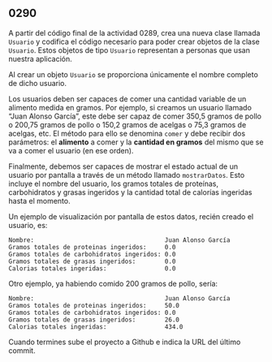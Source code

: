 ## 0290

A partir del código final de la actividad 0289, crea una nueva clase llamada `Usuario` y codifica el código necesario para poder crear objetos de la clase `Usuario`. Estos objetos de tipo `Usuario` representan a personas que usan nuestra aplicación. 

Al crear un objeto `Usuario` se proporciona únicamente el nombre completo de dicho usuario.

Los usuarios deben ser capaces de comer una cantidad variable de un alimento medida en gramos. Por ejemplo, si creamos un usuario llamado “Juan Alonso García”, este debe ser capaz de comer 350,5 gramos de pollo o 200,75 gramos de pollo o 150,2 gramos de acelgas o 75,3 gramos de acelgas, etc. El método para ello se denomina `comer` y debe recibir dos parámetros: el __alimento__ a comer y la __cantidad en gramos__ del mismo que se va a comer el usuario (en ese orden). 

Finalmente, debemos ser capaces de mostrar el estado actual de un usuario por pantalla a través de un método llamado `mostrarDatos`. Esto incluye el nombre del usuario, los gramos totales de proteínas, carbohidratos y grasas ingeridos y la cantidad total de calorías ingeridas hasta el momento.

Un ejemplo de visualización por pantalla de estos datos, recién creado el usuario, es:

```
Nombre:                                    Juan Alonso García
Gramos totales de proteinas ingeridos:     0.0
Gramos totales de carbohidratos ingeridos: 0.0
Gramos totales de grasas ingeridos:        0.0
Calorias totales ingeridas:                0.0
```

Otro ejemplo, ya habiendo comido 200 gramos de pollo, sería:

```
Nombre:                                    Juan Alonso García
Gramos totales de proteinas ingeridos:     50.0 
Gramos totales de carbohidratos ingeridos: 0.0 
Gramos totales de grasas ingeridos:        26.0 
Calorias totales ingeridas:                434.0
```

Cuando termines sube el proyecto a Github e indica la URL del último commit.

